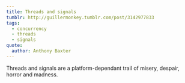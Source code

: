 ```yaml
---
title: Threads and signals
tumblr: http://guillermonkey.tumblr.com/post/3142977833
tags:
  - concurrency
  - threads
  - signals
quote:
  author: Anthony Baxter
---
```


Threads and signals are a platform-dependant trail of misery, despair, horror and madness.
